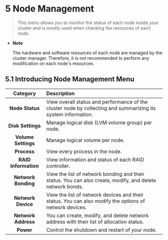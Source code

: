 # 5 Node Management
> This menu allows you to monitor the status of each node inside your cluster and is mostly used when checking the resources of each node.

+ **Note**
    
    The hardware and software resources of each node are managed by the cluster manager. Therefore, it is not recommended to perform any modification on each node's resources.

## 5.1 Introducing Node Management Menu

| Category              | Description                                                               |
| :------------:    | :----------------                                                  |
| **Node Status**   | View overall status and performance of the cluster node by collecting and summarizing its system information. |
| **Disk Settings**   | Manage logical disk (LVM volume group) per node. |
| **Volume Settings**     | Manage logical volume per node. |
| **Process**      | View every process in the node. |
| **RAID Information**     |View information and status of each RAID controller. |
| **Network Bonding** | View the list of network bonding and their status. You can also create, modify, and delete network bonds. |
| **Network Device** | View the list of network devices and their status. You can also modify the options of network devices. |
| **Network Address** | You can create, modify, and delete network address with their list of allocation status. |
| **Power**          | Control the shutdown and restart of your node. |
